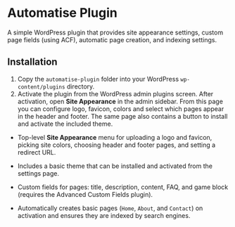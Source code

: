 # Automatise Plugin

A simple WordPress plugin that provides site appearance settings, custom page fields (using ACF), automatic page creation, and indexing settings.

## Installation
1. Copy the `automatise-plugin` folder into your WordPress `wp-content/plugins` directory.
2. Activate the plugin from the WordPress admin plugins screen.
After activation, open **Site Appearance** in the admin sidebar. From this page you can configure logo, favicon, colors and select which pages appear in the header and footer. The same page also contains a button to install and activate the included theme.

 - Top-level **Site Appearance** menu for uploading a logo and favicon, picking site colors, choosing header and footer pages, and setting a redirect URL.
- Includes a basic theme that can be installed and activated from the settings page.

- Custom fields for pages: title, description, content, FAQ, and game block (requires the Advanced Custom Fields plugin).
- Automatically creates basic pages (`Home`, `About`, and `Contact`) on activation and ensures they are indexed by search engines.
